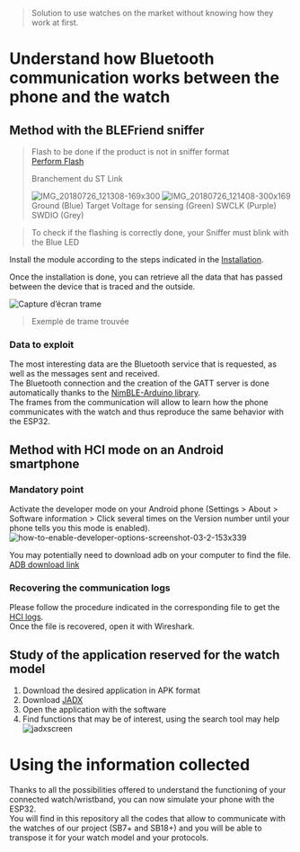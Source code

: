 > Solution to use watches on the market without knowing how they work at first.  
# Understand how Bluetooth communication works between the phone and the watch
## Method with the BLEFriend sniffer
> Flash to be done if the product is not in sniffer format  
> [Perform Flash](https://github.com/G-Rgn/Bracelet-Indicateur-Sportif/tree/ConnectESP32/Flash_NRF51)  
>   
> Branchement du ST Link  
>   
> ![IMG_20180726_121308-169x300](https://user-images.githubusercontent.com/71140515/164702079-e4ad2e67-f073-44dc-91f1-7bd02a7f8d86.jpg) ![IMG_20180726_121408-300x169](https://user-images.githubusercontent.com/71140515/164701891-5b72366f-4b68-45bf-949a-9f2a029b5ad8.jpg)  
> Ground (Blue)
Target Voltage for sensing (Green)
SWCLK (Purple)
SWDIO (Grey)  
  
> To check if the flashing is correctly done, your Sniffer must blink with the Blue LED

  
Install the module according to the steps indicated in the [Installation](https://github.com/G-Rgn/Bracelet-Indicateur-Sportif/blob/ConnectESP32/installationSniffer.txt).  

Once the installation is done, you can retrieve all the data that has passed between the device that is traced and the outside.   
  
![Capture d’écran trame](https://user-images.githubusercontent.com/71140515/164703493-ea2b8237-56b7-4523-ac54-d78a7dcfa256.png)
> Exemple de trame trouvée  

### Data to exploit
The most interesting data are the Bluetooth service that is requested, as well as the messages sent and received.  
The Bluetooth connection and the creation of the GATT server is done automatically thanks to the [NimBLE-Arduino library](https://github.com/h2zero/NimBLE-Arduino).  
The frames from the communication will allow to learn how the phone communicates with the watch and thus reproduce the same behavior with the ESP32.  
## Method with HCI mode on an Android smartphone
### Mandatory point
Activate the developer mode on your Android phone (Settings > About > Software information > Click several times on the Version number
until your phone tells you this mode is enabled).  
![how-to-enable-developer-options-screenshot-03-2-153x339](https://user-images.githubusercontent.com/71140515/164703824-1eb295de-897d-4b8a-b724-5f1891a69f4f.jpg)

You may potentially need to download adb on your computer to find the file. [ADB download link](https://dl.google.com/android/repository/platform-tools-latest-windows.zip)  
### Recovering the communication logs
Please follow the procedure indicated in the corresponding file to get the [HCI logs](https://github.com/G-Rgn/Bracelet-Indicateur-Sportif/blob/ConnectESP32/hciBluetooth.txt).  
Once the file is recovered, open it with Wireshark.  
## Study of the application reserved for the watch model
1. Download the desired application in APK format
2. Download [JADX](https://www.softpedia.com/dyn-postdownload.php/a5035ed4b84749d8d2d91517a3eabd3c/62569f05/38cdc/0/1)
3. Open the application with the software
4. Find functions that may be of interest, using the search tool may help  
![jadxscreen](https://user-images.githubusercontent.com/71140515/164704292-ca937788-fd67-4bb8-aaa9-99f33de0866c.png)

# Using the information collected
Thanks to all the possibilities offered to understand the functioning of your connected watch/wristband, you can now simulate your phone with the ESP32.  
You will find in this repository all the codes that allow to communicate with the watches of our project (SB7+ and SB18+) and you will be able to transpose it for your watch model and your protocols.
